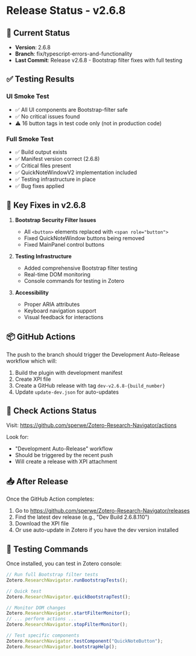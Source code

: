 # Release Status - v2.6.8

## 🚀 Current Status

- **Version**: 2.6.8
- **Branch**: fix/typescript-errors-and-functionality
- **Last Commit**: Release v2.6.8 - Bootstrap filter fixes with full testing

## ✅ Testing Results

### UI Smoke Test

- ✅ All UI components are Bootstrap-filter safe
- ✅ No critical issues found
- ⚠️ 16 button tags in test code only (not in production code)

### Full Smoke Test

- ✅ Build output exists
- ✅ Manifest version correct (2.6.8)
- ✅ Critical files present
- ✅ QuickNoteWindowV2 implementation included
- ✅ Testing infrastructure in place
- ✅ Bug fixes applied

## 🔧 Key Fixes in v2.6.8

1. **Bootstrap Security Filter Issues**
   - All `<button>` elements replaced with `<span role="button">`
   - Fixed QuickNoteWindow buttons being removed
   - Fixed MainPanel control buttons

2. **Testing Infrastructure**
   - Added comprehensive Bootstrap filter testing
   - Real-time DOM monitoring
   - Console commands for testing in Zotero

3. **Accessibility**
   - Proper ARIA attributes
   - Keyboard navigation support
   - Visual feedback for interactions

## 📦 GitHub Actions

The push to the branch should trigger the Development Auto-Release workflow which will:

1. Build the plugin with development manifest
2. Create XPI file
3. Create a GitHub release with tag `dev-v2.6.8-{build_number}`
4. Update `update-dev.json` for auto-updates

## 🔗 Check Actions Status

Visit: https://github.com/sperwe/Zotero-Research-Navigator/actions

Look for:

- "Development Auto-Release" workflow
- Should be triggered by the recent push
- Will create a release with XPI attachment

## 📥 After Release

Once the GitHub Action completes:

1. Go to https://github.com/sperwe/Zotero-Research-Navigator/releases
2. Find the latest dev release (e.g., "Dev Build 2.6.8.110")
3. Download the XPI file
4. Or use auto-update in Zotero if you have the dev version installed

## 🧪 Testing Commands

Once installed, you can test in Zotero console:

```javascript
// Run full Bootstrap filter tests
Zotero.ResearchNavigator.runBootstrapTests();

// Quick test
Zotero.ResearchNavigator.quickBootstrapTest();

// Monitor DOM changes
Zotero.ResearchNavigator.startFilterMonitor();
// ... perform actions ...
Zotero.ResearchNavigator.stopFilterMonitor();

// Test specific components
Zotero.ResearchNavigator.testComponent("QuickNoteButton");
Zotero.ResearchNavigator.bootstrapHelp();
```
